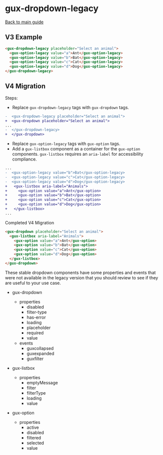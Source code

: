 # gux-dropdown-legacy

[Back to main guide](./readme.md)

## V3 Example

```html
<gux-dropdown-legacy placeholder="Select an animal">
  <gux-option-legacy value="a">Ant</gux-option-legacy>
  <gux-option-legacy value="b">Bat</gux-option-legacy>
  <gux-option-legacy value="c">Cat</gux-option-legacy>
  <gux-option-legacy value="d">Dog</gux-option-legacy>
</gux-dropdown-legacy>
```

## V4 Migration

Steps:

- Replace `gux-dropdown-legacy` tags with `gux-dropdown` tags.

```diff
-  <gux-dropdown-legacy placeholder="Select an animal">
+  <gux-dropdown placeholder="Select an animal">
...
-  </gux-dropdown-legacy>
+  </gux-dropdown>
```

- Replace `gux-option-legacy` tags with `gux-option` tags.
- Add a `gux-listbox` component as a container for the `gux-option` components. `gux-listbox` requires an `aria-label` for accessibility compliance.

```diff
...
-  <gux-option-legacy value="b">Bat</gux-option-legacy>
-  <gux-option-legacy value="c">Cat</gux-option-legacy>
-  <gux-option-legacy value="d">Dog</gux-option-legacy>
+   <gux-listbox aria-label="Animals">
+     <gux-option value="a">Ant</gux-option>
+     <gux-option value="b">Bat</gux-option>
+     <gux-option value="c">Cat</gux-option>
+     <gux-option value="d">Dog</gux-option>
+   </gux-listbox>
...
```

Completed V4 Migration

```html
<gux-dropdown placeholder="Select an animal">
  <gux-listbox aria-label="Animals">
    <gux-option value="a">Ant</gux-option>
    <gux-option value="b">Bat</gux-option>
    <gux-option value="c">Cat</gux-option>
    <gux-option value="d">Dog</gux-option>
  </gux-listbox>
</gux-dropdown>
```

These stable dropdown components have some properties and events that were not available in the legacy version that you should review to see if they are useful to your use case.

- gux-dropdown

  - properties
    - disabled
    - filter-type
    - has-error
    - loading
    - placeholder
    - required
    - value
  - events
    - guxcollapsed
    - guxexpanded
    - guxfilter

- gux-listbox

  - properties
    - emptyMessage
    - filter
    - filterType
    - loading
    - value

- gux-option
  - properties
    - active
    - disabled
    - filtered
    - selected
    - value
